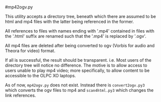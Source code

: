 #mp42ogv.py

This utility accepts a directory tree, beneath which there are assumed 
to be html and mp4 files with the latter being referenced in the former.

All references to files with names ending with '.mp4' contained in files
with the '.html' suffix are renamed such that the '.mp4' is replaced by 
'.ogv'.

All mp4 files are deleted after being converted to ogv (Vorbis for audio
and Theora for video) format.

If all is successful, the result should be transparent. i.e. Most users of
the directory tree will notice no difference.
The motive is to allow access to users unable to play mp4 video; more
specifically, to allow content to be accessible to the OLPC XO laptops.

As of now, `mp42ogv.py` does not exist.
Instead there is `convert2ogv.py3` which converts the ogv files to mp4
and `scan4html.py3` which changes the link references.

